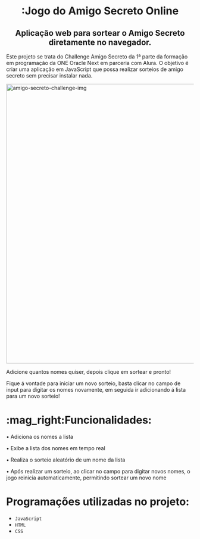 <h1 align="center">:Jogo do Amigo Secreto Online</h1>
<h2 align="center">Aplicação web para sortear o Amigo Secreto diretamente no navegador.</h2>
<p>Este projeto se trata do Challenge Amigo Secreto da 1ª parte da formação em programação da ONE Oracle Next em parceria com Alura. O objetivo é criar uma aplicação em JavaScript que possa realizar sorteios de amigo secreto sem precisar instalar nada.</p> 

<img width="600" height="750" alt="amigo-secreto-challenge-img" src="https://github.com/user-attachments/assets/a7b9be59-81a1-41da-9bfb-629f876e5e43" />

<p>Adicione quantos nomes quiser, depois clique em sortear e pronto!<p/>
<p>Fique á vontade para iniciar um novo sorteio, basta clicar no campo de input para digitar os nomes novamente, em seguida ir adicionando á lista para um novo sorteio!</p>
<h1>:mag_right:Funcionalidades:</h1>
<p>• Adiciona os nomes a lista</p>
<p>• Exibe a lista dos nomes em tempo real</p>
<p>• Realiza o sorteio aleatório de um nome da lista</p>
<p>• Após realizar um sorteio, ao clicar no campo para digitar novos nomes, o jogo reinicia automaticamente, permitindo sortear um novo nome </p>

# Programações utilizadas no projeto:
- `JavaScript`
- `HTML`
- `CSS`
